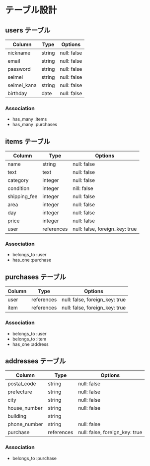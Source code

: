 # テーブル設計

## users テーブル

| Column      | Type   | Options     |
| ------      | ----   | -------     |
| nickname    | string | null: false |
| email       | string | null: false |
| password    | string | null: false |
| seimei      | string | null: false |
| seimei_kana | string | null: false |
| birthday    | date   | null: false |

### Association

- has_many :items
- has_many :purchases

## items テーブル

| Column       | Type        | Options                        |
| ------       | ----        | -------                        |
| name         | string      | null: false                    |
| text         | text        | null: false                    |
| category     | integer     | null: false                    |
| condition    | integer     | nill: false                    |
| shipping_fee | integer     | null: false                    |
| area         | integer     | null: false                    |
| day          | integer     | null: false                    |
| price        | integer     | null: false                    |
| user         | references  | null: false, foreign_key: true |

### Association

- belongs_to :user
- has_one :purchase

## purchases テーブル

| Column          | Type         | Options                     |
| ------          | ----         | -------                     |
| user            | references   | null: false, foreign_key: true |
| item            | references   | null: false, foreign_key: true |

### Association

- belongs_to :user
- belongs_to :item
- has_one :address

## addresses テーブル

| Column       | Type         | Options                        |
| ------       | ----         | -------                        |
| postal_code  | string       | null: false                    |
| prefecture   | string       | null: false                    |
| city         | string       | null: false                    |
| house_number | string       | null: false                    |
| building     | string       |                                |
| phone_number | string       | null: false                    |
| purchase     | references   | null: false, foreign_key: true |

### Association

- belongs_to :purchase